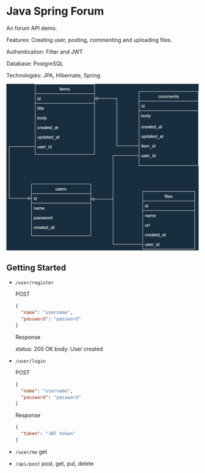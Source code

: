 # Java Spring Forum

An forum API demo. 

Features: Creating user, posting, commenting and uploading files.

Authentication: Filter and JWT

Database: PostgreSQL

Technologies: JPA, Hibernate, Spring

![](Demo%20Diagram.png)

## Getting Started

- `/user/register`

  POST

    ```json
    {
      "name": "username",
      "password": "password"
    }
    ```
  Response

  status: 200 OK body: User created

- `/user/login`

  POST

    ```json
    {
      "name": "username",
      "password": "password"
    }
    ```

  Response

    ```json
    {
      "token": "JWT token"
    }
    ```

- `/user/me` get
- `/api/post` post, get, put, delete
